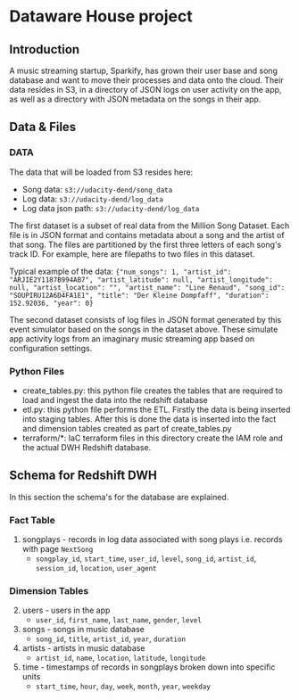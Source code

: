 # Dataware House project

## Introduction
A music streaming startup, Sparkify, has grown their user base and song database and want to move their processes and data onto the cloud. Their data resides in S3, in a directory of JSON logs on user activity on the app, as well as a directory with JSON metadata on the songs in their app.

## Data & Files 

### DATA
The data that will be loaded from S3 resides here:
- Song data: `s3://udacity-dend/song_data`
- Log data: `s3://udacity-dend/log_data`
- Log data json path: `s3://udacity-dend/log_data`

The first dataset is a subset of real data from the Million Song Dataset. Each file is in JSON format and contains metadata about a song and the artist of that song. The files are partitioned by the first three letters of each song's track ID. For example, here are filepaths to two files in this dataset.

Typical example of the data:
```{"num_songs": 1, "artist_id": "ARJIE2Y1187B994AB7", "artist_latitude": null, "artist_longitude": null, "artist_location": "", "artist_name": "Line Renaud", "song_id": "SOUPIRU12A6D4FA1E1", "title": "Der Kleine Dompfaff", "duration": 152.92036, "year": 0}```

The second dataset consists of log files in JSON format generated by this event simulator based on the songs in the dataset above. These simulate app activity logs from an imaginary music streaming app based on configuration settings.

### Python Files
- create_tables.py: this python file creates the tables that are required to load and ingest the data into the redshift database
- etl.py: this python file performs the ETL. Firstly the data is being inserted into staging tables. After this is done the data is inserted into the fact and dimension tables created as part of create_tables.py
- terraform/*: IaC terraform files in this directory create the IAM role and the actual DWH Redshift database.

## Schema for Redshift DWH
In this section the schema's for the database are explained. 

### Fact Table
1. songplays - records in log data associated with song plays i.e. records with page `NextSong`
   - `songplay_id`, `start_time`, `user_id`, `level`, `song_id`, `artist_id`, `session_id`, `location`, `user_agent`

### Dimension Tables
2. users - users in the app
   - `user_id`, `first_name`, `last_name`, `gender`, `level`
3. songs - songs in music database
   - `song_id`, `title`, `artist_id`, `year`, `duration`
4. artists - artists in music database
   - `artist_id`, `name`, `location`, `latitude`, `longitude`
5. time - timestamps of records in songplays broken down into specific units
   - `start_time`, `hour`, `day`, `week`, `month`, `year`, `weekday`
